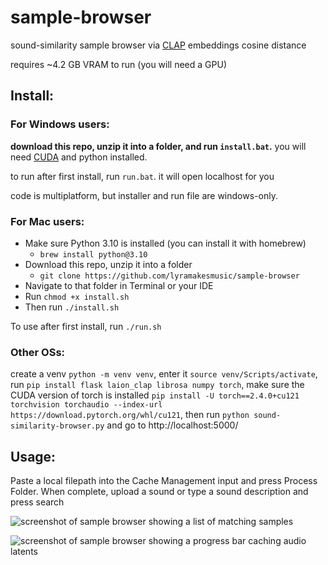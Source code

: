 # sample-browser
sound-similarity sample browser via [CLAP](https://github.com/LAION-AI/CLAP) embeddings cosine distance

 requires ~4.2 GB VRAM to run (you will need a GPU)

## Install:

### For Windows users:
**download this repo, unzip it into a folder, and run `install.bat`.** you will need [CUDA](https://developer.nvidia.com/cuda-downloads?target_os=Windows&target_arch=x86_64) and python installed.

to run after first install, run `run.bat`. it will open localhost for you

code is multiplatform, but installer and run file are windows-only.

### For Mac users:
- Make sure Python 3.10 is installed (you can install it with homebrew)
    - `brew install python@3.10`
- Download this repo, unzip it into a folder
    - `git clone https://github.com/lyramakesmusic/sample-browser`
- Navigate to that folder in Terminal or your IDE
- Run `chmod +x install.sh`
- Then run `./install.sh`

To use after first install, run `./run.sh`

### Other OSs:
create a venv `python -m venv venv`, enter it `source venv/Scripts/activate`, run `pip install flask laion_clap librosa numpy torch`, make sure the CUDA version of torch is installed `pip install -U torch==2.4.0+cu121 torchvision torchaudio --index-url https://download.pytorch.org/whl/cu121`, then run `python sound-similarity-browser.py` and go to http://localhost:5000/

## Usage:

Paste a local filepath into the Cache Management input and press Process Folder. When complete, upload a sound or type a sound description and press search

![screenshot of sample browser showing a list of matching samples](demos/inference.png)

![screenshot of sample browser showing a progress bar caching audio latents](demos/caching.png)
